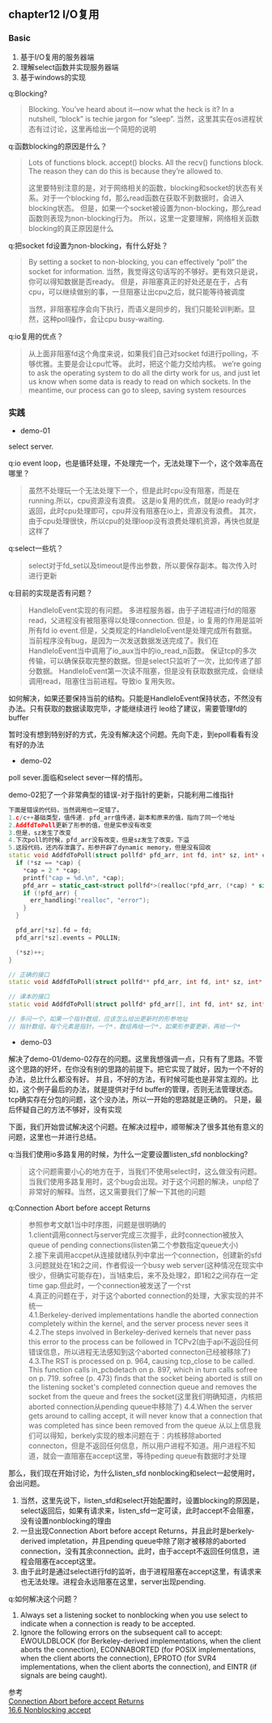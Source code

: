 ## chapter12 I/O复用

### Basic

1. 基于I/O复用的服务器端
2. 理解select函数并实现服务器端
3. 基于windows的实现

q:Blocking?
>Blocking. You’ve heard about it—now what the heck is it? In a nutshell, “block” is techie jargon for “sleep”.
当然，这里其实在os进程状态有过讨论，这里再给出一个简短的说明

q:函数blocking的原因是什么？
>Lots of functions block. accept() blocks. All the recv() functions block. The reason they can do this is
because they’re allowed to.
>
>这里要特别注意的是，对于网络相关的函数，blocking和socket的状态有关系。对于一个blocking fd，那么read函数在获取不到数据时，会进入blocking状态。
但是，如果一个socket被设置为non-blocking，那么read函数则表现为non-blocking行为。
所以，这里一定要理解，网络相关函数blocking的真正原因是什么

q:把socket fd设置为non-blocking，有什么好处？
>By setting a socket to non-blocking, you can effectively “poll” the socket for information.
当然，我觉得这句话写的不够好。更有效只是说，你可以得知数据是否ready。
但是，非阻塞真正的好处还是在于，占有cpu，可以继续做别的事，一旦阻塞让出cpu之后，就只能等待被调度
>
>当然，非阻塞程序会向下执行，而语义是同步的，我们只能轮训判断。显然，这种poll操作，会让cpu busy-waiting.

q:io复用的优点？
>从上面非阻塞fd这个角度来说，如果我们自己对socket fd进行polling，不够优雅。主要是会让cpu忙等。
此时，把这个能力交给内核。
we’re going to ask the operating system to do all the dirty work for us, and just let us know
when some data is ready to read on which sockets. In the meantime, our process can go to sleep, saving
system resources

### 实践

- demo-01

select server.

q:io event loop，也是循环处理，不处理完一个，无法处理下一个，这个效率高在哪里？
>虽然不处理玩一个无法处理下一个，但是此时cpu没有阻塞，而是在running.所以，cpu资源没有浪费。
这是io复用的优点，就是io ready时才返回，此时cpu处理即可，cpu并没有阻塞在io上，资源没有浪费。
其次，由于cpu处理很快，所以cpu的处理loop没有浪费处理机资源，再快也就是这样了

q:select一些坑？
>select对于fd_set以及timeout是传出参数，所以要保存副本。每次传入时进行更新

q:目前的实现是否有问题？
>HandleIoEvent实现的有问题。
多进程服务器，由于子进程进行fd的阻塞read，父进程没有被阻塞得以处理connection.
但是，io 复用的作用是监听所有fd io event.但是，父类规定的HandleIoEvent是处理完成所有数据。
当前程序没有bug，是因为一次发送数据发送完成了。我们在HandleIoEvent当中调用了io_aux当中的io_read_n函数。
保证tcp的多次传输，可以确保获取完整的数据。但是select只监听了一次，比如传递了部分数据。
HandleIoEvent第一次读不阻塞，但是没有获取数据完成，会继续调用read，阻塞住当前进程。导致io 复用失败。
>
如何解决，如果还要保持当前的结构。只能是HandleIoEvent保持状态，不然没有办法。只有获取的数据读取完毕，才能继续进行
leo给了建议，需要管理fd的buffer
>
暂时没有想到特别好的方式，先没有解决这个问题。先向下走，到epoll看看有没有好的办法

- demo-02

poll sever.面临和select sever一样的情形。

demo-02犯了一个非常典型的错误-对于指针的更新，只能利用二维指针

```cpp
下面是错误的代码，当然调用也一定错了。
1.c/c++基础类型，值传递. pfd_arr值传递，副本和原来的值，指向了同一个地址
2.AddfdToPoll更新了形参的值，但是实参没有改变
3.但是，sz发生了改变
4.下次poll的时候，pfd_arr没有改变，但是sz发生了改变。下溢
5.这段代码，还内存泄露了。形参开辟了dynamic memory，但是没有回收
static void AddfdToPoll(struct pollfd* pfd_arr, int fd, int* sz, int* cap) {
  if (*sz == *cap) {
    *cap = 2 * *cap;
    printf("cap = %d.\n", *cap);
    pfd_arr = static_cast<struct pollfd*>(realloc(*pfd_arr, (*cap) * sizeof(struct pollfd)));
    if (!pfd_arr) {
      err_handling("realloc", "error");
    }
  }

  pfd_arr[*sz].fd = fd;
  pfd_arr[*sz].events = POLLIN;

  (*sz)++;
}

// 正确的接口
static void AddfdToPoll(struct pollfd** pfd_arr, int fd, int* sz, int* cap)

// 课本的接口
static void AddfdToPoll(struct pollfd* pfd_arr[], int fd, int* sz, int* cap)

// 多问一个，如果一个指针数组，应该怎么给出更新时的形参地址
// 指针数组，每个元素是指针。一个*，数组再给一个*。如果形参要更新，再给一个*

```

- demo-03

解决了demo-01/demo-02存在的问题。这里我想强调一点，只有有了思路。不管这个思路的好坏，在你没有别的思路的前提下。把它实现了就好，因为一个不好的办法，总比什么都没有好。
并且，不好的方法，有时候可能也是非常主观的。比如，这个例子最后的办法，就是提供对于fd buffer的管理，否则无法管理状态。tcp确实存在分包的问题，这个没办法，所以一开始的思路就是正确的。
只是，最后怀疑自己的方法不够好，没有实现

下面，我们开始尝试解决这个问题。在解决过程中，顺带解决了很多其他有意义的问题，这里也一并进行总结。

q:当我们使用io多路复用的时候，为什么一定要设置listen_sfd nonblocking?
>这个问题需要小心的地方在于，当我们不使用select时，这么做没有问题。
当我们使用多路复用时，这个bug会出现。对于这个问题的解决，unp给了非常好的解释。当然，这又需要我们了解一下其他的问题

q:Connection Abort before accept Returns
>参照参考文献1当中时序图，问题是很明确的<br>
1.client调用connect与server完成三次握手，此时connection被放入queue of pending connections(listen第二个参数指定queue大小)<br>
2.接下来调用accpet从连接就绪队列中拿出一个connection，创建新的sfd<br>
3.问题就处在1和2之间，作者假设一个busy web server(这种情况在现实中很少，但确实可能存在)，当1结束后，来不及处理2，即1和2之间存在一定time gap.但此时，一个connection被发送了一个rst<br>
4.真正的问题在于，对于这个aborted connection的处理，大家实现的并不统一<br>
4.1.Berkeley-derived implementations handle the aborted connection completely within the kernel, and the server process never sees it<br>
4.2.The steps involved in Berkeley-derived kernels that never pass this error to the process can be followed in TCPv2(由于api不返回任何错误信息，所以进程无法感知到这个aborted connecton已经被移除了)<br>
4.3.The RST is processed on p. 964, causing tcp_close to be called. This function calls in_pcbdetach on p. 897, which in turn calls sofree on p. 719. sofree (p. 473) finds that the socket being aborted is still on the listening socket's completed connection queue and removes the socket from the queue and frees the socket(这里我们明确知道，内核把aborted connection从pending queue中移除了)
4.4.When the server gets around to calling accept, it will never know that a connection that was completed has since been removed from the queue
从以上信息我们可以得知，berkely实现的根本问题在于：内核移除aborted connecton，但是不返回任何信息，所以用户进程不知道。用户进程不知道，就会一直阻塞在accept这里，等待peding queue有数据时才处理<br>

那么，我们现在开始讨论，为什么listen_sfd nonblocking和select一起使用时，会出问题。
1. 当然，这里先说下，listen_sfd和select开始配置时，设置blocking的原因是，select返回后，如果有请求来，listen_sfd一定可读，此时accept不会阻塞，没有设置nonblocking的理由
2. 一旦出现Connection Abort before accept Returns，并且此时是berkely-derived impletation，并且pending queue中除了刚才被移除的aborted connection，没有其余connection。此时，由于accept不返回任何信息，进程会阻塞在accept这里。
3. 由于此时是通过select进行fd的监听，由于进程阻塞在accept这里，有请求来也无法处理。进程会永远阻塞在这里，server出现pending.

q:如何解决这个问题？
1. Always set a listening socket to nonblocking when you use select to indicate when a connection is ready to be accepted.
2. Ignore the following errors on the subsequent call to accept: EWOULDBLOCK (for Berkeley-derived implementations, when the client aborts the connection), ECONNABORTED (for POSIX implementations, when the client aborts the connection), EPROTO (for SVR4 implementations, when the client aborts the connection), and EINTR (if signals are being caught).

参考<br>
[Connection Abort before accept Returns](http://www.masterraghu.com/subjects/np/introduction/unix_network_programming_v1.3/ch05lev1sec11.html#ch05lev1sec11)<br>
[16.6 Nonblocking accept](http://www.masterraghu.com/subjects/np/introduction/unix_network_programming_v1.3/ch16lev1sec6.html)